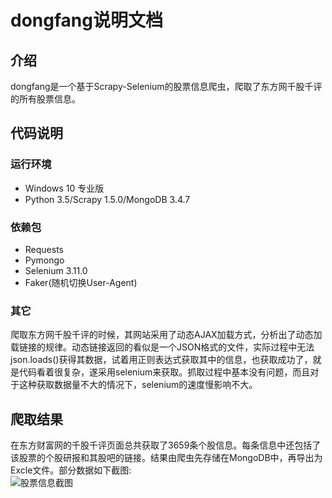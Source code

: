 dongfang说明文档
==
介绍
 - 
dongfang是一个基于Scrapy-Selenium的股票信息爬虫，爬取了东方网千股千评的所有股票信息。<br>

代码说明
--
### 运行环境
* Windows 10 专业版<br>
* Python 3.5/Scrapy 1.5.0/MongoDB 3.4.7<br>

### 依赖包
* Requests<br>
* Pymongo<br>
* Selenium 3.11.0
* Faker(随机切换User-Agent)<br>

### 其它
爬取东方网千股千评的时候，其网站采用了动态AJAX加载方式，分析出了动态加载链接的规律。动态链接返回的看似是一个JSON格式的文件，实际过程中无法json.loads()获得其数据，试着用正则表达式获取其中的信息，也获取成功了，就是代码看着很复杂，遂采用selenium来获取。抓取过程中基本没有问题，而且对于这种获取数据量不大的情况下，selenium的速度慢影响不大。

爬取结果
-
在东方财富网的千股千评页面总共获取了3659条个股信息。每条信息中还包括了该股票的个股研报和其股吧的链接。结果由爬虫先存储在MongoDB中，再导出为Excle文件。部分数据如下截图:<br>
![股票信息截图](https://github.com/lanluyu/dongfang/blob/master/stocks.PNG)
